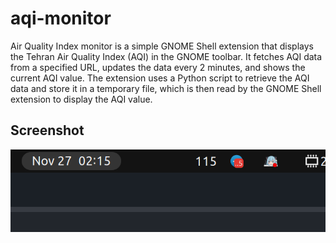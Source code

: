 # aqi-monitor
Air Quality Index monitor is a simple GNOME Shell extension that displays the Tehran Air Quality Index (AQI) in the GNOME toolbar. It fetches AQI data from a specified URL, updates the data every 2 minutes, and shows the current AQI value. The extension uses a Python script to retrieve the AQI data and store it in a temporary file, which is then read by the GNOME Shell extension to display the AQI value.

## Screenshot
![Screenshot](screenshot/sample.png)
